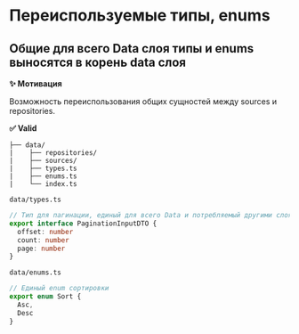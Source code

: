# Переиспользуемые типы, enums

## Общие для всего Data слоя типы и enums выносятся в корень data слоя

**✨ Мотивация**

Возможность переиспользования общих сущностей между sources и repositories.

**✅ Valid**

```
├── data/
|    ├── repositories/
|    ├── sources/
|    ├── types.ts
|    ├── enums.ts
|    └── index.ts
```

```data/types.ts```
```ts
// Тип для пагинации, единый для всего Data и потребляемый другими слоями
export interface PaginationInputDTO {
  offset: number
  count: number
  page: number
}
```

```data/enums.ts```
```ts
// Единый enum сортировки
export enum Sort {
  Asc,
  Desc
}
```
